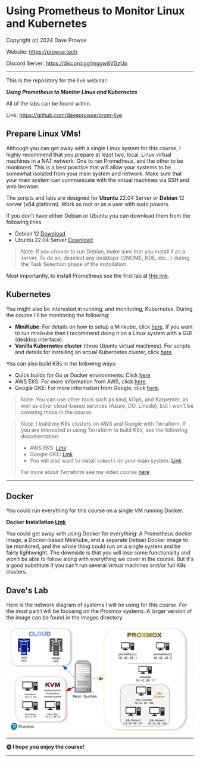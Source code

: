 # Using Prometheus to Monitor Linux and Kubernetes

Copyright (c) 2024 Dave Prowse

Website: https://prowse.tech

Discord Server: https://discord.gg/mggw8VGzUp

---

This is the repository for the live webinar:

***Using Prometheus to Monitor Linux and Kubernetes***

All of the labs can be found within.

Link: https://github.com/daveprowse/prom-live

## Prepare Linux VMs!

Although you can get away with a single Linux system for this course, I highly recommend that you prepare at least two, local, Linux virtual machines in a NAT network. One to run Prometheus, and the other to be monitored. This is a best practice that will allow your systems to be somewhat isolated from your main system and network. Make sure that your main system can communicate with the virtual machines via SSH and web browser.

The scripts and labs are designed for **Ubuntu** 22.04 Server or **Debian** 12 server (x64 platform). Work as root or as a user with sudo powers.

If you don't have either Debian or Ubuntu you can download them from the following links.

- Debian 12 [Download](https://www.debian.org/download)
- Ubuntu 22.04 Server [Download](https://releases.ubuntu.com/jammy/ubuntu-22.04.4-live-server-amd64.iso)

> Note: If you choose to run Debian, make sure that you install it as a server. To do so, deselect any desktops (GNOME, KDE, etc...) during the Task Selection phase of the installation.

Most importantly, to install Prometheus see the first lab at [this link](./labs/lab-01/README.md).

## Kubernetes

You might also be interested in running, and monitoring, Kubernetes. During the course I'll be monitoring the following:

- **MiniKube**: For details on how to setup a Minkube, click [here](./z-more-info/minikube/minikube-install.md). If you want to run minikube then I recommend doing it on a Linux system with a GUI (desktop interface).
- **Vanilla Kubernetes cluster** (three Ubuntu virtual machines). For scripts and details for installing an actual Kubernetes cluster, click [here](./z-more-info/k8s-scripts/README.md).

You can also build K8s in the following ways:
- Quick builds for Go or Docker environments: Click [here](https://github.com/kubernetes/kubernetes)
- AWS EKS: For more information from AWS, click [here](https://aws.amazon.com/eks/).
- Google GKE: For more information from Google, click [here](https://cloud.google.com/kubernetes-engine).

> Note: You can use other tools such as kind, kOps, and Karpenter, as well as other cloud-based services (Azure, DO, Linode), but I won't be covering those in the course.

> Note: I build my K8s clusters on AWS and Google with Terraform. If you are interested in using Terraform to build K8s, see the following documentation:
> - AWS EKS: [Link](https://registry.terraform.io/providers/hashicorp/aws/latest/docs/resources/eks_cluster) 
> - Google GKE: [Link](https://registry.terraform.io/providers/hashicorp/google/latest/docs/guides/using_gke_with_terraform)
> - You will also want to install `kubectl` on your main system: [Link](https://kubernetes.io/docs/tasks/tools/install-kubectl-linux/)
>
> For more about Terraform see my video course [here](https://learning.oreilly.com/videos/hashicorp-certified-terraform/9780138195366/).

---

## Docker

You could run everything for this course on a single VM running Docker.

**Docker Installation [Link](https://docs.docker.com/engine/install/)**

You could get away with using Docker for everything: A Prometheus docker image, a Docker-based MiniKube, and a separate Debian Docker image to be monitored, and the whole thing could run on a single system and be fairly lightweight. The downside is that you will lose some functionality and won't be able to follow along with everything we cover in the course. But it's a good substitute if you can't run several virtual machines and/or full K8s clusters.

## Dave's Lab

Here is the network diagram of systems I will be using for this course. For the most part I will be focusing on the Proxmox systems. A larger version of the image can be found in the images directory. 

![Lab Setup](./images/prom-map.png)

---

**🌞 I hope you enjoy the course!**

---
